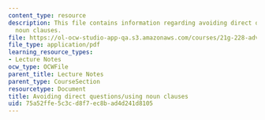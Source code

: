 ```yaml
---
content_type: resource
description: This file contains information regarding avoiding direct questions/using
  noun clauses.
file: https://ol-ocw-studio-app-qa.s3.amazonaws.com/courses/21g-228-advanced-workshop-in-writing-for-social-sciences-and-architecture-els-spring-2007/75a52ffe5c3cd8f7ec8bad4d241d8105_MIT21G.228S07_noun_clauses.pdf
file_type: application/pdf
learning_resource_types:
- Lecture Notes
ocw_type: OCWFile
parent_title: Lecture Notes
parent_type: CourseSection
resourcetype: Document
title: Avoiding direct questions/using noun clauses
uid: 75a52ffe-5c3c-d8f7-ec8b-ad4d241d8105
---
```

